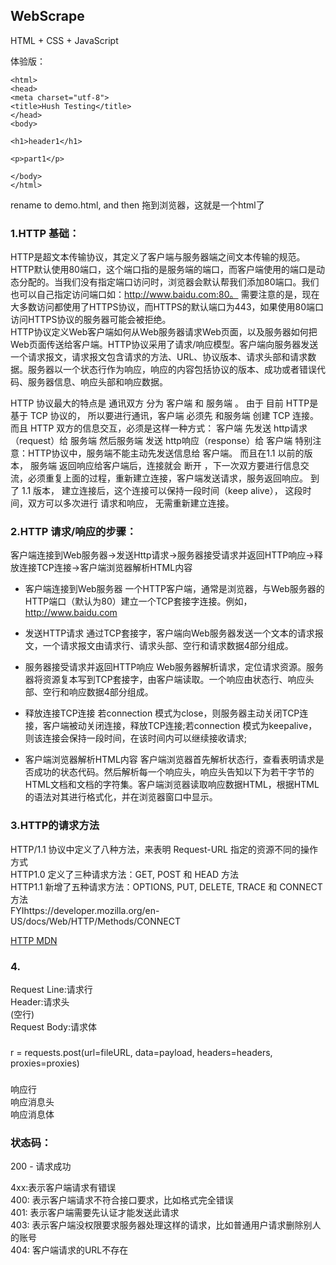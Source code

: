 ## WebScrape

HTML + CSS + JavaScript

体验版：
```<!DOCTYPE html>
<html>
<head>
<meta charset="utf-8">
<title>Hush Testing</title>
</head>
<body>
 
<h1>header1</h1>
 
<p>part1</p>
 
</body>
</html>
```
rename to demo.html, and then 拖到浏览器，这就是一个html了  

### 1.HTTP 基础：
HTTP是超文本传输协议，其定义了客户端与服务器端之间文本传输的规范。HTTP默认使用80端口，这个端口指的是服务端的端口，而客户端使用的端口是动态分配的。当我们没有指定端口访问时，浏览器会默认帮我们添加80端口。我们也可以自己指定访问端口如：http://www.baidu.com:80。 需要注意的是，现在大多数访问都使用了HTTPS协议，而HTTPS的默认端口为443，如果使用80端口访问HTTPS协议的服务器可能会被拒绝。  
HTTP协议定义Web客户端如何从Web服务器请求Web页面，以及服务器如何把Web页面传送给客户端。HTTP协议采用了请求/响应模型。客户端向服务器发送一个请求报文，请求报文包含请求的方法、URL、协议版本、请求头部和请求数据。服务器以一个状态行作为响应，响应的内容包括协议的版本、成功或者错误代码、服务器信息、响应头部和响应数据。

HTTP 协议最大的特点是 通讯双方 分为 客户端 和 服务端 。
由于 目前 HTTP是基于 TCP 协议的， 所以要进行通讯，客户端 必须先 和服务端 创建 TCP 连接。
而且 HTTP 双方的信息交互，必须是这样一种方式：
客户端 先发送 http请求（request）给 服务端
然后服务端 发送 http响应（response）给 客户端
特别注意：HTTP协议中，服务端不能主动先发送信息给 客户端。
而且在1.1 以前的版本， 服务端 返回响应给客户端后，连接就会 断开 ，下一次双方要进行信息交流，必须重复上面的过程，重新建立连接，客户端发送请求，服务返回响应。
到了 1.1 版本， 建立连接后，这个连接可以保持一段时间（keep alive）， 这段时间，双方可以多次进行 请求和响应， 无需重新建立连接。

### 2.HTTP 请求/响应的步骤：
客户端连接到Web服务器->发送Http请求->服务器接受请求并返回HTTP响应->释放连接TCP连接->客户端浏览器解析HTML内容

- 客户端连接到Web服务器
一个HTTP客户端，通常是浏览器，与Web服务器的HTTP端口（默认为80）建立一个TCP套接字连接。例如，http://www.baidu.com

- 发送HTTP请求
通过TCP套接字，客户端向Web服务器发送一个文本的请求报文，一个请求报文由请求行、请求头部、空行和请求数据4部分组成。

- 服务器接受请求并返回HTTP响应
Web服务器解析请求，定位请求资源。服务器将资源复本写到TCP套接字，由客户端读取。一个响应由状态行、响应头部、空行和响应数据4部分组成。

- 释放连接TCP连接
若connection 模式为close，则服务器主动关闭TCP连接，客户端被动关闭连接，释放TCP连接;若connection 模式为keepalive，则该连接会保持一段时间，在该时间内可以继续接收请求;

- 客户端浏览器解析HTML内容
客户端浏览器首先解析状态行，查看表明请求是否成功的状态代码。然后解析每一个响应头，响应头告知以下为若干字节的HTML文档和文档的字符集。客户端浏览器读取响应数据HTML，根据HTML的语法对其进行格式化，并在浏览器窗口中显示。

### 3.HTTP的请求方法
HTTP/1.1 协议中定义了八种方法，来表明 Request-URL 指定的资源不同的操作方式  
HTTP1.0 定义了三种请求方法：GET, POST 和 HEAD 方法  
HTTP1.1 新增了五种请求方法：OPTIONS, PUT, DELETE, TRACE 和 CONNECT 方法  
FYIhttps://developer.mozilla.org/en-US/docs/Web/HTTP/Methods/CONNECT

[HTTP MDN](https://developer.mozilla.org/en-US/docs/Web/HTTP/Methods/CONNECTA)

### 4.
Request Line:请求行  
Header:请求头  
(空行)  
Request Body:请求体  

###
r = requests.post(url=fileURL, data=payload, headers=headers, proxies=proxies)  

### 
响应行   
响应消息头    
响应消息体   

### 状态码：
200 - 请求成功  

4xx:表示客户端请求有错误  
400: 表示客户端请求不符合接口要求，比如格式完全错误      
401: 表示客户端需要先认证才能发送此请求  
403: 表示客户端没权限要求服务器处理这样的请求，比如普通用户请求删除别人的账号  
404: 客户端请求的URL不存在    
